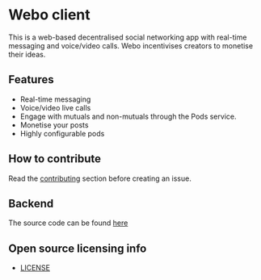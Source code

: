 # Webo client

This is a web-based decentralised social networking app with real-time messaging and voice/video calls. Webo incentivises creators to monetise their ideas.

## Features

- Real-time messaging
- Voice/video live calls
- Engage with mutuals and non-mutuals through the Pods service.
- Monetise your posts
- Highly configurable pods

## How to contribute

Read the [contributing] section before creating an issue.

## Backend

The source code can be found [here]

## Open source licensing info

- [LICENSE]

[LICENSE]: LICENSE
[contributing]: CONTRIBUTING.md
[here]: https://github.com/believemanasseh/webo-server

